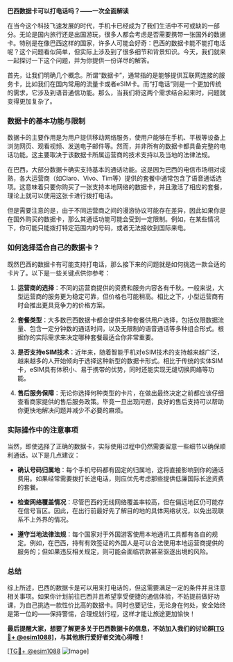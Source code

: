 **巴西数据卡可以打电话吗？——一次全面解读**

在当今这个科技飞速发展的时代，手机卡已经成为了我们生活中不可或缺的一部分。无论是国内旅行还是出国游玩，很多人都会考虑是否需要携带一张国外的数据卡。特别是在像巴西这样的国家，许多人可能会好奇：巴西的数据卡能不能打电话呢？这个问题看似简单，但实际上涉及到了很多细节和背景知识。今天，我们就来一起探讨一下这个问题，并为你提供一份详尽的解答。

首先，让我们明确几个概念。所谓“数据卡”，通常指的是能够提供互联网连接的服务卡，比如我们在国内常用的流量卡或者eSIM卡。而“打电话”则是一个更加传统的需求，它涉及到语音通信功能。那么，当我们将这两个需求结合起来时，问题就变得更加复杂了。

### 数据卡的基本功能与限制

数据卡的主要作用是为用户提供移动网络服务，使用户能够在手机、平板等设备上浏览网页、观看视频、发送电子邮件等。然而，并非所有的数据卡都具备完整的电话功能。这主要取决于该数据卡所属运营商的技术支持以及当地的法律法规。

在巴西，大部分数据卡确实支持基本的通话功能。这是因为巴西的电信市场相对成熟，各大运营商（如Claro、Vivo、Tim等）提供的套餐中通常包含了语音通话选项。这意味着只要你购买了一张支持本地网络的数据卡，并且激活了相应的套餐，理论上就可以使用这张卡进行拨打电话。

但是需要注意的是，由于不同运营商之间的漫游协议可能存在差异，因此如果你是在国外购买的数据卡，那么其通话功能可能会受到一定限制。例如，在某些情况下，你可能只能拨打特定范围内的号码，或者无法接收到国际来电。

### 如何选择适合自己的数据卡？

既然巴西的数据卡有可能支持打电话，那么接下来的问题就是如何挑选一款合适的卡片了。以下是一些关键点供你参考：

1. **运营商的选择**：不同的运营商提供的资费和服务内容各有千秋。一般来说，大型运营商的服务更为稳定可靠，但价格也可能稍高。相比之下，小型运营商有时会推出更具竞争力的价格方案。
   
2. **套餐类型**：大多数巴西数据卡都会提供多种套餐供用户选择，包括仅限数据流量、包含一定分钟数的通话时间，以及无限制的语音通话等多种组合形式。根据你的实际需求来决定哪种套餐最适合你非常重要。

3. **是否支持eSIM技术**：近年来，随着智能手机对eSIM技术的支持越来越广泛，越来越多的人开始倾向于选择这种新型的数据卡形式。相比于传统的实体SIM卡，eSIM具有体积小、易于携带的优势，同时还能实现无缝切换网络等功能。

4. **售后服务保障**：无论你选择何种类型的卡片，在做出最终决定之前都应该仔细查看商家提供的售后服务政策。毕竟一旦出现问题，良好的售后支持可以帮助你更快地解决问题并减少不必要的麻烦。

### 实际操作中的注意事项

当然，即使选择了正确的数据卡，实际使用过程中仍然需要留意一些细节以确保顺利通话。以下是几点建议：

- **确认号码归属地**：每个手机号码都有固定的归属地，这将直接影响到你的通话费用。如果经常需要拨打长途电话，则应优先考虑那些提供低廉国际长途资费的套餐。
  
- **检查网络覆盖情况**：尽管巴西的无线网络覆盖率较高，但在偏远地区仍可能存在信号盲区。因此，在出行前最好先了解目的地的具体网络状况，以免出现联系不上外界的情况。

- **遵守当地法律法规**：每个国家对于外国游客使用本地通讯工具都有各自的规定。例如，在巴西，持有有效签证的外国人是可以合法使用本地运营商提供的服务的；但如果违反相关规定，则可能会面临罚款甚至驱逐出境的风险。

### 总结

综上所述，巴西的数据卡是可以用来打电话的，但这需要满足一定的条件并且注意相关事项。如果你计划前往巴西并且希望享受便捷的通信体验，不妨提前做好功课，为自己挑选一款性价比高的数据卡。同时也要记住，无论身在何处，安全始终是第一位的——保持警惕，合理规划行程，这样才能让旅途更加愉快！

**最后提醒大家，想要了解更多关于巴西数据卡的信息，不妨加入我们的讨论群[[TG💪+ @esim1088](https://t.me/s/esim1088)]，与其他旅行爱好者交流心得哦！**

[[TG💪+ @esim1088](https://t.me/s/esim1088) ![Image](https://i.postimg.cc/4NQfJmqS/Snipaste-2025-05-13-00-14-12.png)]